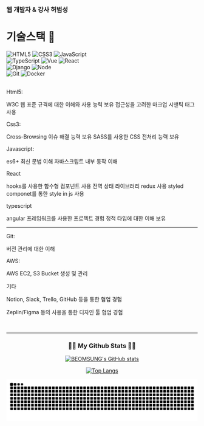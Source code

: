### 웹 개발자 & 강사 허범성 

# 기술스택 👋
![HTML5](https://img.shields.io/badge/-HTML5-F05032?style=for-the-badge&logo=html5&logoColor=ffffff)
![CSS3](https://img.shields.io/badge/-CSS3-007ACC?style=for-the-badge&logo=css3)
![JavaScript](https://img.shields.io/badge/-JavaScript-%23F7DF1C?style=for-the-badge&logo=javascript&logoColor=000000&labelColor=%23F7DF1C&color=%23FFCE5A)
<br/>
![TypeScript](https://img.shields.io/badge/-TypeScript-007ACC?style=for-the-badge&logo=typescript&logoColor=white)
![Vue](https://img.shields.io/badge/-Vue-4FC08D?style=for-the-badge&logo=Vue.js&logoColor=ffffff)
![React](https://img.shields.io/badge/-React-222222?style=for-the-badge&logo=react)
<br/>
![Django](https://img.shields.io/badge/Django-092E20?style=for-the-badge&logo=Django&logoColor=white)
![Node](https://img.shields.io/badge/-Nodejs-43853d?style=for-the-badge&logo=Node.js&logoColor=white)
<br/>
![Git](https://img.shields.io/badge/-Git-F05032?style=for-the-badge&logo=git&logoColor=ffffff)
![Docker](https://img.shields.io/badge/-Docker-46a2f1?style=for-the-badge&logo=docker&logoColor=ffffff)

<br>Html5:

W3C 웹 표준 규격에 대한 이해와 사용 능력 보유
접근성을 고려한 마크업
시맨틱 태그 사용

Css3:

Cross-Browsing 이슈 해결 능력 보유
SASS를 사용한 CSS 전처리 능력 보유

Javascript:

es6+ 최신 문법 이해
자바스크립트 내부 동작 이해

React

hooks를 사용한 함수형 컴포넌트 사용
전역 상태 라이브러리 redux 사용
styled componet를 통한 style in js 사용

typescript

angular 프레임워크를 사용한 프로젝트 경험
정적 타입에 대한 이해 보유

---

Git:

버전 관리에 대한 이해

AWS:

AWS EC2, S3 Bucket 생성 및 관리

기타

Notion, Slack, Trello, GitHub 등을 통한 협업 경험

Zeplin/Figma 등의 사용을 통한 디자인 툴 협업 경험

<br>

---

<h3 align="center">👩‍💻 My Github Stats 👩‍💻</h3>
<div align="center">

[![BEOMSUNG's GitHub stats](https://github-readme-stats.vercel.app/api?username=hbsowo58)](https://github.com/hbsowo58/github-readme-stats)
</div>

<div align="center">
  
[![Top Langs](https://github-readme-stats.vercel.app/api/top-langs/?username=hbsowo58&layout=compact)](https://github.com/hbsowo58/github-readme-stats)
</div>


<!--
**hbsowo58/hbsowo58** is a ✨ _special_ ✨ repository because its `README.md` (this file) appears on your GitHub profile.

Here are some ideas to get you started:

- 🔭 I’m currently working on ...
- 🌱 I’m currently learning ...
- 👯 I’m looking to collaborate on ...
- 🤔 I’m looking for help with ...
- 💬 Ask me about ...
- 📫 How to reach me: ...
- 😄 Pronouns: ...
- ⚡ Fun fact: ...
-->


![snake gif](https://github.com/hbsowo58/hbsowo58/blob/output/github-contribution-grid-snake.svg)

